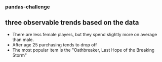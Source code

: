 ### pandas-challenge

## three observable trends based on the data

* There are less female players, but they spend slightly more on average than male.
* After age 25 purchasing tends to drop off
* The most popular item is the "Oathbreaker, Last Hope of the Breaking Storm"